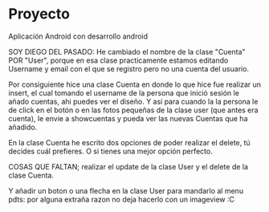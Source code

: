 # Proyecto
Aplicación Android con desarrollo android

SOY DIEGO DEL PASADO:
He cambiado el nombre de la clase "Cuenta" POR "User", porque en esa clase practicamente estamos editando
Username y email con el que se registro pero no una cuenta del usuario.

Por consiguiente hice una clase Cuenta en donde lo que hice fue realizar un insert, el cual tomando el 
username de la persona que inició sesión le añado cuentas, ahi puedes ver el diseño. Y así para cuando la
la persona le de click en el botón o en las fotos pequeñas de la clase user (que antes era cuenta), 
le envie a showcuentas y pueda ver las nuevas Cuentas que ha añadido.  

En la clase Cuenta he escrito dos opciones de poder realizar el delete, tú decides cuál prefieres.
O si tienes una mejor opción perfecto.

COSAS QUE FALTAN; realizar el update de la clase User y el delete de la clase Cuenta.

Y añadir un boton o una flecha en la clase User para mandarlo al menu
pdts: por alguna extraña razon no deja hacerlo con un imageview :C 
